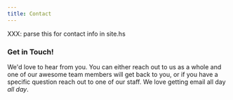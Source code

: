 ```yaml
---
title: Contact
---
```


XXX: parse this for contact info in site.hs

<h3>Get in Touch!</h3>
<p>We'd love to hear from you. You can either reach out to us as a whole
and one of our awesome team members will get back to you, or if you have a
specific question reach out to one of our staff. We love getting email all
day <em>all day</em>.</p>

